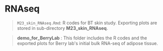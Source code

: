 # RNAseq

>`M23_skin_RNAseq.Rmd`: R codes for BT skin study. Exporting plots are stored in sub-directory **M23_skin_RNAseq**. <br/>

> **demo_for_BerryLab** : This folder includes the R codes and the exported plots for Berry lab's initial bulk RNA-seq of adipose tissue. 
